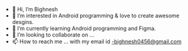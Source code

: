 - 👋 Hi, I’m Bighnesh
- 👀 I’m interested in Android programming & love to create awesome desgins.
- 🌱 I’m currently learning Android programming and Figma.
- 💞️ I’m looking to collaborate on ...
- 📫 How to reach me ... with my email id -bighnesh0456@gmail.com

<!---
bighnesh86/bighnesh86 is a ✨ special ✨ repository because its `README.md` (this file) appears on your GitHub profile.
You can click the Preview link to take a look at your changes.
--->
